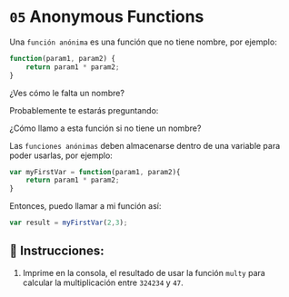 # `05` Anonymous Functions 

Una `función anónima` es una función que no tiene nombre, por ejemplo:

```js
function(param1, param2) {
    return param1 * param2;
}
```

¿Ves cómo le falta un nombre?

Probablemente te estarás preguntando: 

¿Cómo llamo a esta función si no tiene un nombre?

Las `funciones anónimas` deben almacenarse dentro de una variable para poder usarlas, por ejemplo:

```js
var myFirstVar = function(param1, param2){
    return param1 * param2;
}
```

Entonces, puedo llamar a mi función así:

```js
var result = myFirstVar(2,3);
```

## 📝 Instrucciones:

1. Imprime en la consola, el resultado de usar la función `multy` para calcular la multiplicación entre `324234` y `47`.